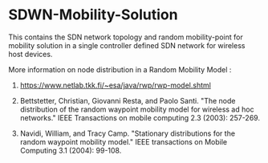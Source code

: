 # SDWN-Mobility-Solution
This contains the SDN network topology and random mobility-point for mobility solution in a single controller 
defined SDN network for wireless host devices.

More information on node distribution in a Random Mobility Model :
1. https://www.netlab.tkk.fi/~esa/java/rwp/rwp-model.shtml

2. Bettstetter, Christian, Giovanni Resta, and Paolo Santi. "The node distribution of the random waypoint mobility model for wireless ad hoc networks." IEEE Transactions on mobile computing 2.3 (2003): 257-269.

3. Navidi, William, and Tracy Camp. "Stationary distributions for the random waypoint mobility model." IEEE transactions on Mobile Computing 3.1 (2004): 99-108.

